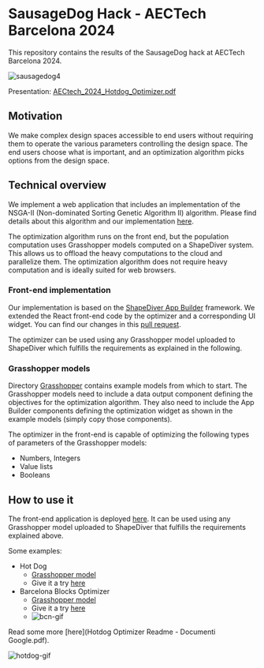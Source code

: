 # SausageDog Hack - AECTech Barcelona 2024
This repository contains the results of the SausageDog hack at AECTech Barcelona 2024.

![sausagedog4](https://github.com/shapediver/SausageDog_AECTechBarcelona2024/assets/8183687/aefec7fd-bb33-4aa5-bd37-702f43e62f19)

Presentation: [AECtech_2024_Hotdog_Optimizer.pdf](AECtech_2024_Hotdog_Optimizer.pdf)

## Motivation

We make complex design spaces accessible to end users without requiring them to operate 
the various parameters controlling the design space. The end users choose what is important, 
and an optimization algorithm picks options from the design space. 

## Technical overview

We implement a web application that includes an implementation of the 
NSGA-II (Non-dominated Sorting Genetic Algorithm II) algorithm. Please find details about
this algorithm and our implementation 
[here](https://github.com/shapediver/AppBuilderSdk/tree/task/optimizer/src/optimization). 

The optimization algorithm runs on the front end, but the population computation
uses Grasshopper models computed on a ShapeDiver system. This allows us to offload
the heavy computations to the cloud and parallelize them. The optimization algorithm
does not require heavy computation and is ideally suited for web browsers. 

### Front-end implementation

Our implementation is based on the [ShapeDiver App Builder](https://help.shapediver.com/doc/shapediver-app-builder) 
framework. We extended the React front-end code by the optimizer and a corresponding 
UI widget. You can find our changes in this [pull request](https://github.com/shapediver/AppBuilderSdk/pull/72). 

The optimizer can be used using any Grasshopper model uploaded to ShapeDiver which fulfills
the requirements as explained in the following. 

### Grasshopper models

Directory [Grasshopper](Grasshopper) contains example models from which to start. The Grasshopper
models need to include a data output component defining the objectives for the optimization algorithm. 
They also need to include the App Builder components defining the optimization widget as shown 
in the example models (simply copy those components).

The optimizer in the front-end is capable of optimizing the following types of parameters of the Grasshopper models: 

  * Numbers, Integers
  * Value lists
  * Booleans

## How to use it

The front-end application is deployed [here](https://appbuilder.shapediver.com/v1/main/0.3.0-optimizer/). 
It can be used using any Grasshopper model uploaded to ShapeDiver that fulfills the requirements explained above. 

Some examples: 

  * Hot Dog
    * [Grasshopper model](Grasshopper/HotDog.ghx)
    * Give it a try [here](https://appbuilder.shapediver.com/v1/main/0.3.0-optimizer/?slug=240421-hotdog)
  * Barcelona Blocks Optimizer 
    * [Grasshopper model](Grasshopper/BarcelonaBlocksOptimizer.ghx)
    * Give it a try [here](https://appbuilder.shapediver.com/v1/main/0.3.0-optimizer/?slug=barcelonablocksoptimizer)
    * ![bcn-gif](https://github.com/shapediver/SausageDog_AECTechBarcelona2024/assets/8183687/530ccdc5-2661-4bb4-b33c-cf2cd785805c)

Read some more [here](Hotdog Optimizer Readme - Documenti Google.pdf).

![hotdog-gif](https://github.com/shapediver/SausageDog_AECTechBarcelona2024/assets/8183687/3e6de337-4bca-4b6d-b5ff-a08f5e1f90bd)


